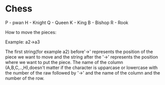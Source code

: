 # Chess
P - pwan
H - Knight
Q - Queen
K - King
B - Bishop
R - Rook

How to move the pieces:
	
Example: a2->a3

The first string(for example a2) before'->' represents the position of the piece we want to move and the string after the '->' represents the position where we want to put the piece.
The name of the column (A,B,C,..,H),doesn't matter if the character is upparcase or lowercase with the number of the raw followed by '->' and the name of the column and the number of the row.
